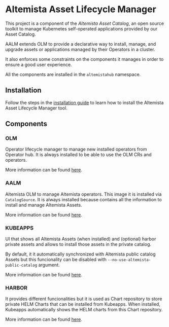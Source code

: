 # Altemista Asset Lifecycle Manager
This project is a component of the *Altemista Asset Catalog*, an open source toolkit to manage Kubernetes self-operated applications provided by our Asset Catalog.

AALM extends OLM to provide a declarative way to install, manage, and upgrade assets or applications managed by their Operators in a cluster.

It also enforces some constraints on the components it manages in order to ensure a good user experience.

All the components are installed in the `altemistahub` namespace.

## Installation
Follow the steps in the [installation guide](docs/install-alm.md) to learn how to install the Altemista Asset Lifecycle Manager tool. 

## Components

### OLM
Operator lifecycle manager to manage new installed operators from Operator hub. It is always installed to be able to use the OLM CRs and operators.

More information can be found [here](https://github.com/operator-framework/operator-lifecycle-manager).

### AALM
Altemista OLM to manage Altemista operators. This image it is installed via `CatalogSource`. It is always installed because contains all the information to install and manage Altemista Assets.

More information can be found [here](docs/design/architecture.md).

### KUBEAPPS
UI that shows all Altemista Assets (when installed) and (optional) harbor private assets and allows to install those assets in the private catalog.

By default, it it automatically synchronized with Altemista public catalog Assets but this funcionality can be disabled with `--no-use-altemista-public-catalog` argument.

More information can be found [here](https://github.com/kubeapps/kubeapps).

### HARBOR
It provides different funcionalities but it is used as Chart repository to store private HELM Charts that can be installed from Kubeapps. When installed, Kubeapps automatically shows the HELM charts from this Chart repository.

More information can be found [here](https://github.com/goharbor/harbor).
